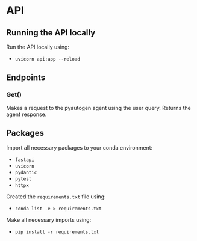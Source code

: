 # API

## Running the API locally

Run the API locally using:

- `uvicorn api:app --reload`

## Endpoints

### Get()
Makes a request to the pyautogen agent using the user query.
Returns the agent response.

## Packages
Import all necessary packages to your conda environment:

- `fastapi`
- `uvicorn`
- `pydantic`
- `pytest`
- `httpx`

Created the `requirements.txt` file using:

- `conda list -e > requirements.txt`

Make all necessary imports using:

- `pip install -r requirements.txt`